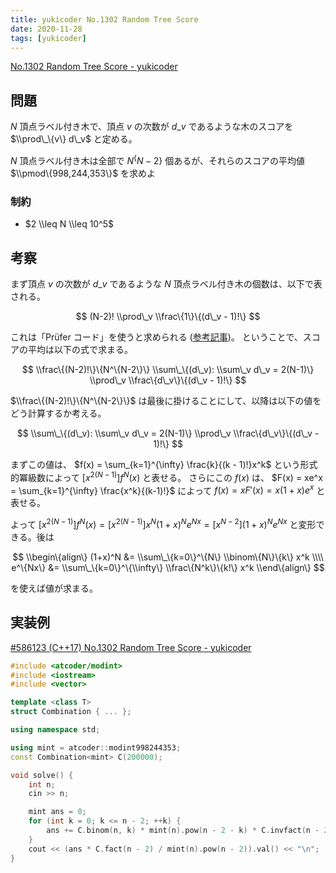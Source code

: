 ```yaml
---
title: yukicoder No.1302 Random Tree Score
date: 2020-11-28
tags: [yukicoder]
---
```


[No.1302 Random Tree Score - yukicoder](https://yukicoder.me/problems/no/1302)

## 問題

$N$ 頂点ラベル付き木で、頂点 $v$ の次数が $d\_v$ であるような木のスコアを $\\prod\_\{v\} d\_v$ と定める。

$N$ 頂点ラベル付き木は全部で $N^\{N-2\}$ 個あるが、それらのスコアの平均値 $\\pmod\{998,244,353\}$ を求めよ

### 制約

- $2 \\leq N \\leq 10^5$

## 考察

まず頂点 $v$ の次数が $d\_v$ であるような $N$ 頂点ラベル付き木の個数は、以下で表される。

$$
(N-2)! \\prod\_v \\frac\{1\}\{(d\_v - 1)!\}
$$

これは「Prüfer コード」を使うと求められる ([参考記事](https://37zigen.com/prufer-code/))。
ということで、スコアの平均は以下の式で求まる。

$$
\\frac\{(N-2)!\}\{N^\{N-2\}\} \\sum\_\{(d\_v): \\sum\_v d\_v = 2(N-1)\} \\prod\_v \\frac\{d\_v\}\{(d\_v - 1)!\}
$$

$\\frac\{(N-2)!\}\{N^\{N-2\}\}$ は最後に掛けることにして、以降は以下の値をどう計算するか考える。

$$
\\sum\_\{(d\_v): \\sum\_v d\_v = 2(N-1)\} \\prod\_v \\frac\{d\_v\}\{(d\_v - 1)!\}
$$

まずこの値は、 $f(x) = \sum_{k=1}^{\infty} \frac{k}{(k - 1)!}x^k$ という形式的冪級数によって $[x^{2(N-1)}]f^N(x)$ と表せる。
さらにこの $f(x)$ は、 $F(x) = xe^x = \sum_{k=1}^{\infty} \frac{x^k}{(k-1)!}$ によって $f(x) = xF'(x) = x(1 + x)e^x$ と表せる。

よって $[x^{2(N-1)}]f^N(x) = [x^{2(N-1)}] x^N (1+x)^N e^{Nx} = [x^{N-2}] (1+x)^N e^{Nx}$ と変形できる。後は

$$
\\begin\{align\}
(1+x)^N &= \\sum\_\{k=0\}^\{N\} \\binom\{N\}\{k\} x^k \\\\
e^\{Nx\} &= \\sum\_\{k=0\}^\{\\infty\} \\frac\{N^k\}\{k!\} x^k
\\end\{align\}
$$

を使えば値が求まる。

## 実装例

[#586123 (C++17) No.1302 Random Tree Score - yukicoder](https://yukicoder.me/submissions/586123)

```cpp
#include <atcoder/modint>
#include <iostream>
#include <vector>

template <class T>
struct Combination { ... };

using namespace std;

using mint = atcoder::modint998244353;
const Combination<mint> C(200000);

void solve() {
    int n;
    cin >> n;

    mint ans = 0;
    for (int k = 0; k <= n - 2; ++k) {
        ans += C.binom(n, k) * mint(n).pow(n - 2 - k) * C.invfact(n - 2 - k);
    }
    cout << (ans * C.fact(n - 2) / mint(n).pow(n - 2)).val() << "\n";
}
```

